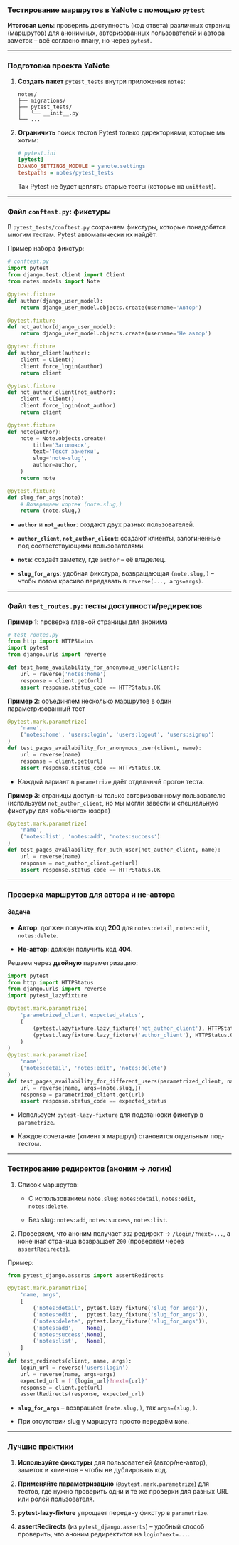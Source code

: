 ### Тестирование маршрутов в YaNote с помощью `pytest`

**Итоговая цель**: проверить доступность (код ответа) различных страниц (маршрутов) для анонимных, авторизованных пользователей и автора заметок – всё согласно плану, но через `pytest`.

---

### Подготовка проекта YaNote

1. **Создать пакет** `pytest_tests` внутри приложения `notes`:
    
    ```
    notes/
    ├── migrations/
    ├── pytest_tests/
    │   └── __init__.py
    └── ...
    ```
    
2. **Ограничить** поиск тестов Pytest только директориями, которые мы хотим:
    
    ```ini
    # pytest.ini
    [pytest]
    DJANGO_SETTINGS_MODULE = yanote.settings
    testpaths = notes/pytest_tests
    ```
    
    Так Pytest не будет цеплять старые тесты (которые на `unittest`).
    

---

### Файл `conftest.py`: фикстуры

В `pytest_tests/conftest.py` сохраняем фикстуры, которые понадобятся многим тестам. Pytest автоматически их найдёт.

Пример набора фикстур:

```python
# conftest.py
import pytest
from django.test.client import Client
from notes.models import Note

@pytest.fixture
def author(django_user_model):
    return django_user_model.objects.create(username='Автор')

@pytest.fixture
def not_author(django_user_model):
    return django_user_model.objects.create(username='Не автор')

@pytest.fixture
def author_client(author):
    client = Client()
    client.force_login(author)
    return client

@pytest.fixture
def not_author_client(not_author):
    client = Client()
    client.force_login(not_author)
    return client

@pytest.fixture
def note(author):
    note = Note.objects.create(
        title='Заголовок',
        text='Текст заметки',
        slug='note-slug',
        author=author,
    )
    return note

@pytest.fixture
def slug_for_args(note):
    # Возвращаем кортеж (note.slug,)
    return (note.slug,)
```

- **`author`** и **`not_author`**: создают двух разных пользователей.
    
- **`author_client`, `not_author_client`**: создают клиенты, залогиненные под соответствующими пользователями.
    
- **`note`**: создаёт заметку, где `author` – её владелец.
    
- **`slug_for_args`**: удобная фикстура, возвращающая `(note.slug,)` – чтобы потом красиво передавать в `reverse(..., args=args)`.
    

---

### Файл `test_routes.py`: тесты доступности/редиректов

**Пример 1**: проверка главной страницы для анонима

```python
# test_routes.py
from http import HTTPStatus
import pytest
from django.urls import reverse

def test_home_availability_for_anonymous_user(client):
    url = reverse('notes:home')
    response = client.get(url)
    assert response.status_code == HTTPStatus.OK
```

**Пример 2**: объединяем несколько маршрутов в один параметризованный тест

```python
@pytest.mark.parametrize(
    'name',
    ('notes:home', 'users:login', 'users:logout', 'users:signup')
)
def test_pages_availability_for_anonymous_user(client, name):
    url = reverse(name)
    response = client.get(url)
    assert response.status_code == HTTPStatus.OK
```

- Каждый вариант в `parametrize` даёт отдельный прогон теста.
    

**Пример 3**: страницы доступны только авторизованному пользователю  
(используем `not_author_client`, но мы могли завести и специальную фикстуру для «обычного» юзера)

```python
@pytest.mark.parametrize(
    'name',
    ('notes:list', 'notes:add', 'notes:success')
)
def test_pages_availability_for_auth_user(not_author_client, name):
    url = reverse(name)
    response = not_author_client.get(url)
    assert response.status_code == HTTPStatus.OK
```

---

### Проверка маршрутов для автора и не-автора

#### Задача

- **Автор**: должен получить код **200** для `notes:detail`, `notes:edit`, `notes:delete`.
    
- **Не-автор**: должен получить код **404**.
    

Решаем через **двойную** параметризацию:

```python
import pytest
from http import HTTPStatus
from django.urls import reverse
import pytest_lazyfixture

@pytest.mark.parametrize(
    'parametrized_client, expected_status',
    (
        (pytest.lazyfixture.lazy_fixture('not_author_client'), HTTPStatus.NOT_FOUND),
        (pytest.lazyfixture.lazy_fixture('author_client'), HTTPStatus.OK),
    )
)
@pytest.mark.parametrize(
    'name',
    ('notes:detail', 'notes:edit', 'notes:delete')
)
def test_pages_availability_for_different_users(parametrized_client, name, note, expected_status):
    url = reverse(name, args=(note.slug,))
    response = parametrized_client.get(url)
    assert response.status_code == expected_status
```

- Используем `pytest-lazy-fixture` для подстановки фикстур в `parametrize`.
    
- Каждое сочетание (клиент x маршрут) становится отдельным под-тестом.
    

---

### Тестирование редиректов (аноним → логин)

1. Список маршрутов:
    
    - С использованием `note.slug`: `notes:detail`, `notes:edit`, `notes:delete`.
        
    - Без slug: `notes:add`, `notes:success`, `notes:list`.
        
2. Проверяем, что аноним получает `302` редирект → `/login/?next=...`, а конечная страница возвращает `200` (проверяем через `assertRedirects`).
    

Пример:

```python
from pytest_django.asserts import assertRedirects

@pytest.mark.parametrize(
    'name, args',
    [
        ('notes:detail', pytest.lazy_fixture('slug_for_args')),
        ('notes:edit',   pytest.lazy_fixture('slug_for_args')),
        ('notes:delete', pytest.lazy_fixture('slug_for_args')),
        ('notes:add',    None),
        ('notes:success',None),
        ('notes:list',   None),
    ]
)
def test_redirects(client, name, args):
    login_url = reverse('users:login')
    url = reverse(name, args=args)
    expected_url = f'{login_url}?next={url}'
    response = client.get(url)
    assertRedirects(response, expected_url)
```

- **`slug_for_args`** – возвращает `(note.slug,)`, так `args=(slug,)`.
    
- При отсутствии slug у маршрута просто передаём `None`.
    

---

### Лучшие практики

1. **Используйте фикстуры** для пользователей (автор/не-автор), заметок и клиентов – чтобы не дублировать код.
    
2. **Применяйте параметризацию** (`@pytest.mark.parametrize`) для тестов, где нужно проверить одни и те же проверки для разных URL или ролей пользователя.
    
3. **pytest-lazy-fixture** упрощает передачу фикстур в `parametrize`.
    
4. **assertRedirects** (из `pytest_django.asserts`) – удобный способ проверить, что аноним редиректится на `login?next=...`.
